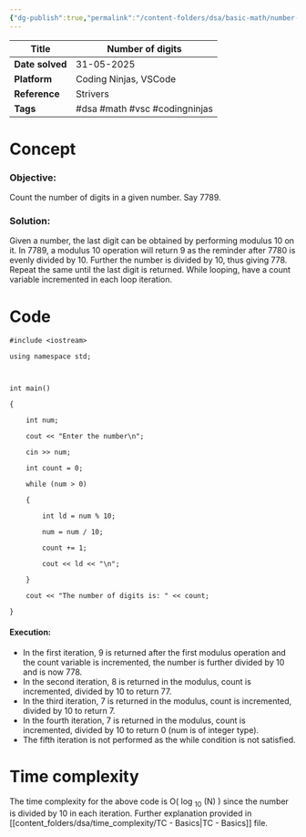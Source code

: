 ```yaml
---
{"dg-publish":true,"permalink":"/content-folders/dsa/basic-math/number-of-digits-count-digits/","updated":"2025-06-02T15:32:17.878+05:30"}
---
```



| **Title**       | Number of digits              |
| --------------- | ----------------------------- |
| **Date solved** | 31-05-2025                    |
| **Platform**    | Coding Ninjas, VSCode         |
| **Reference**   | Strivers                      |
| **Tags**        | #dsa #math #vsc #codingninjas |
# Concept

### Objective: 

Count the number of digits in a given number. Say 7789.

### Solution:

Given a number, the last digit can be obtained by performing modulus 10 on it. In 7789, a modulus 10 operation will return 9 as the reminder after 7780 is evenly divided by 10. Further the number is divided by 10, thus giving 778. Repeat the same until the last digit is returned. While looping, have a count variable incremented in each loop iteration.

# Code

```
#include <iostream>

using namespace std;

  

int main()

{

    int num;

    cout << "Enter the number\n";

    cin >> num;

    int count = 0;

    while (num > 0)

    {

        int ld = num % 10;

        num = num / 10;

        count += 1;

        cout << ld << "\n";

    }

    cout << "The number of digits is: " << count;

}
```

#### Execution:

- In the first iteration, 9 is returned after the first modulus operation and the count variable is incremented, the number is further divided by 10 and is now 778.
- In the second iteration, 8 is returned in the modulus, count is incremented, divided by 10 to return 77.
- In the third iteration, 7 is returned in the modulus, count is incremented, divided by 10 to return 7.
- In the fourth iteration, 7 is returned in the modulus,  count is incremented, divided by 10 to return 0 (num is of integer type).
- The fifth iteration is not performed as the while condition is not satisfied.

# Time complexity

The time complexity for the above code is O( log <sub>10</sub> (N) ) since the number is divided by 10 in each iteration. Further explanation provided in [[content_folders/dsa/time_complexity/TC - Basics\|TC - Basics]] file.